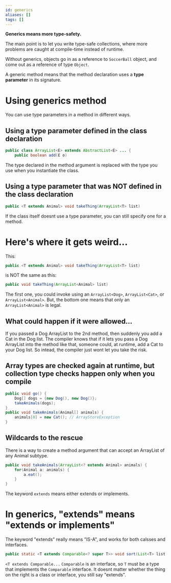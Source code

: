 ```yaml
---
id: generics
aliases: []
tags: []
---
```


**Generics means more type-safety.**

The main point is to let you write type-safe collections,
where more problems are caught at compile-time instead of runtime.

Without generics, objects go in as a reference to `SoccerBall` object,
and come out as a reference of type `Object`.

A generic method means that the method declaration uses a **type parameter** in its signature.

# Using generics method
You can use type parameters in a method in different ways.

## Using a type parameter defined in the class declaration
```java
public class ArrayList<E> extends AbstractList<E> ... {
    public boolean add(E o)
```
The type declared in the method argument is replaced with the type you use when you instantiate the class.
## Using a type parameter that was NOT defined in the class declaration
```java
public <T extends Animal> void takeThing(ArrayList<T> list)
```
If the class itself doesnt use a type parameter, you can still specify one for a method.

# Here's where it gets weird...
This:
```java
public <T extends Animal> void takeThing(ArrayList<T> list)
```
is NOT the same as this:
```java
public void takeThing(ArrayList<Animal> list)
```
The first one, you could invoke using an `ArrayList<Dog>`,
`ArrayList<Cat>`, or `ArrayList<Animal>`.
But, the bottom one means that only an `ArrayList<Animal>`
is legal.
## What could happen if it were allowed...
If you passed a Dog ArrayList to the 2nd method, then suddenly you add a Cat in the Dog list. The compiler knows that if it lets you pass a Dog ArrayList into the method like that, someone could, at runtime, add a Cat to your Dog list.
So intead, the compiler just wont let you take the risk.
## Array types are checked again at runtime, but collection type checks happen only when you compile
```java
public void go() {
    Dog[] dogs = {new Dog(), new Dog()};
    takeAnimals(dogs);
}
public void takeAnimals(Animal[] animals) {
    animals[0] = new Cat(); // ArrayStoreException
}
```
## Wildcards to the rescue
There is a way to create a method argument that can accept an ArrayList of any Animal subtype.
```java
public void takeAnimals(ArrayList<? extends Animal> animals) {
    for(Animal a: animals) {
        a.eat();
    }
}
```
The keyword `extends` means either extends or implements.
# In generics, "extends" means "extends or implements"
The keyword "extends" really means "IS-A", and works for both calsses and interfaces.
```java
public static <T extends Comparable<? super T>> void sort(List<T> list
```
`<T extends Comparable...`
`Comparable` is an interface, so `T` must be a type that implements the `Comparable` interface.
It doesnt matter whether the thing on the right is a class or interface, you still say "extends".
